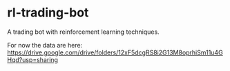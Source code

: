 # rl-trading-bot
A trading bot with reinforcement learning techniques.

For now the data are here:
https://drive.google.com/drive/folders/12xF5dcgRS8i2G13M8oprhiSm11u4GHqd?usp=sharing
